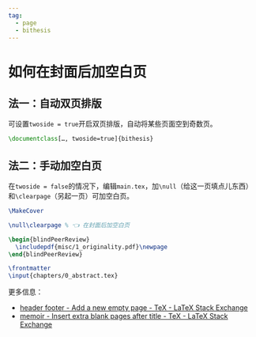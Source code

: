 ```yaml
---
tag:
  - page
  - bithesis
---
```


# 如何在封面后加空白页

<!-- https://github.com/BITNP/BIThesis/discussions/526 -->

## 法一：自动双页排版

可设置`twoside = true`开启双页排版，自动将某些页面空到奇数页。

```latex
\documentclass[…, twoside=true]{bithesis}
```

## 法二：手动加空白页

在`twoside = false`的情况下，编辑`main.tex`，加`\null`（给这一页填点儿东西）和`\clearpage`（另起一页）可加空白页。

```latex {3}
\MakeCover

\null\clearpage % 👈 在封面后加空白页

\begin{blindPeerReview}
  \includepdf{misc/1_originality.pdf}\newpage
\end{blindPeerReview}

\frontmatter
\input{chapters/0_abstract.tex}
```

更多信息：

- [header footer - Add a new empty page - TeX - LaTeX Stack Exchange](https://tex.stackexchange.com/questions/34934/add-a-new-empty-page)
- [memoir - Insert extra blank pages after title - TeX - LaTeX Stack Exchange](https://tex.stackexchange.com/questions/340065/insert-extra-blank-pages-after-title)
